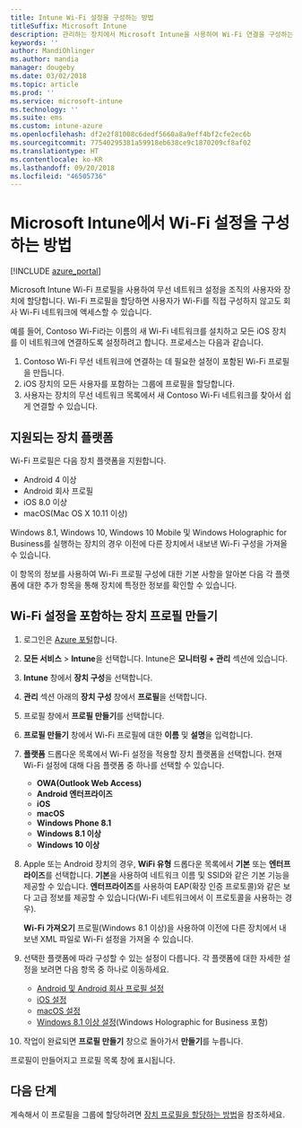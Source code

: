 ```yaml
---
title: Intune Wi-Fi 설정을 구성하는 방법
titleSuffix: Microsoft Intune
description: 관리하는 장치에서 Microsoft Intune을 사용하여 Wi-Fi 연결을 구성하는 방법을 알아봅니다.
keywords: ''
author: MandiOhlinger
ms.author: mandia
manager: dougeby
ms.date: 03/02/2018
ms.topic: article
ms.prod: ''
ms.service: microsoft-intune
ms.technology: ''
ms.suite: ems
ms.custom: intune-azure
ms.openlocfilehash: df2e2f81008c6dedf5660a8a9eff4bf2cfe2ec6b
ms.sourcegitcommit: 77540295381a59918eb638ce9c1870209cf8af02
ms.translationtype: HT
ms.contentlocale: ko-KR
ms.lasthandoff: 09/20/2018
ms.locfileid: "46505736"
---
```

# <a name="how-to-configure-wi-fi-settings-in-microsoft-intune"></a>Microsoft Intune에서 Wi-Fi 설정을 구성하는 방법

[!INCLUDE [azure_portal](./includes/azure_portal.md)]

Microsoft Intune Wi-Fi 프로필을 사용하여 무선 네트워크 설정을 조직의 사용자와 장치에 할당합니다. Wi-Fi 프로필을 할당하면 사용자가 Wi-Fi를 직접 구성하지 않고도 회사 Wi-Fi 네트워크에 액세스할 수 있습니다.

예를 들어, Contoso Wi-Fi라는 이름의 새 Wi-Fi 네트워크를 설치하고 모든 iOS 장치를 이 네트워크에 연결하도록 설정하려고 합니다. 프로세스는 다음과 같습니다.

1. Contoso Wi-Fi 무선 네트워크에 연결하는 데 필요한 설정이 포함된 Wi-Fi 프로필을 만듭니다.
2. iOS 장치의 모든 사용자를 포함하는 그룹에 프로필을 할당합니다.
3. 사용자는 장치의 무선 네트워크 목록에서 새 Contoso Wi-Fi 네트워크를 찾아서 쉽게 연결할 수 있습니다.

## <a name="supported-device-platforms"></a>지원되는 장치 플랫폼

Wi-Fi 프로필은 다음 장치 플랫폼을 지원합니다.

- Android 4 이상
- Android 회사 프로필
- iOS 8.0 이상
- macOS(Mac OS X 10.11 이상)

Windows 8.1, Windows 10, Windows 10 Mobile 및 Windows Holographic for Business를 실행하는 장치의 경우 이전에 다른 장치에서 내보낸 Wi-Fi 구성을 가져올 수 있습니다.

이 항목의 정보를 사용하여 Wi-Fi 프로필 구성에 대한 기본 사항을 알아본 다음 각 플랫폼에 대한 추가 항목을 통해 장치에 특정한 정보를 확인할 수 있습니다.

## <a name="create-a-device-profile-containing-wi-fi-settings"></a>Wi-Fi 설정을 포함하는 장치 프로필 만들기

1. 로그인은 [Azure 포털](https://portal.azure.com)합니다.
2. **모든 서비스** > **Intune**을 선택합니다. Intune은 **모니터링 + 관리** 섹션에 있습니다.
3. **Intune** 창에서 **장치 구성**을 선택합니다.
2. **관리** 섹션 아래의 **장치 구성** 창에서 **프로필**을 선택합니다.
3. 프로필 창에서 **프로필 만들기**를 선택합니다.
4. **프로필 만들기** 창에서 Wi-Fi 프로필에 대한 **이름** 및 **설명**을 입력합니다.
5. **플랫폼** 드롭다운 목록에서 Wi-Fi 설정을 적용할 장치 플랫폼을 선택합니다. 현재 Wi-Fi 설정에 대해 다음 플랫폼 중 하나를 선택할 수 있습니다.
    - **OWA(Outlook Web Access)**
    - **Android 엔터프라이즈**
    - **iOS**
    - **macOS**
    - **Windows Phone 8.1**
    - **Windows 8.1 이상**
    - **Windows 10 이상**


6. Apple 또는 Android 장치의 경우, **WiFi 유형** 드롭다운 목록에서 **기본** 또는 **엔터프라이즈**를 선택합니다. **기본**을 사용하여 네트워크 이름 및 SSID와 같은 기본 기능을 제공할 수 있습니다. **엔터프라이즈**를 사용하여 EAP(확장 인증 프로토콜)와 같은 보다 고급 정보를 제공할 수 있습니다(Wi-Fi 네트워크에서 이 프로토콜을 사용하는 경우). 

   **Wi-Fi 가져오기** 프로필(Windows 8.1 이상)을 사용하여 이전에 다른 장치에서 내보낸 XML 파일로 Wi-Fi 설정을 가져올 수 있습니다.
1. 선택한 플랫폼에 따라 구성할 수 있는 설정이 다릅니다. 각 플랫폼에 대한 자세한 설정을 보려면 다음 항목 중 하나로 이동하세요.
    - [Android 및 Android 회사 프로필 설정](wi-fi-settings-android.md)
    - [iOS 설정](wi-fi-settings-ios.md)
    - [macOS 설정](wi-fi-settings-macos.md)
    - [Windows 8.1 이상 설정](wi-fi-settings-import-windows-8-1.md)(Windows Holographic for Business 포함)
1. 작업이 완료되면 **프로필 만들기** 창으로 돌아가서 **만들기**를 누릅니다.

프로필이 만들어지고 프로필 목록 창에 표시됩니다.

## <a name="next-steps"></a>다음 단계

계속해서 이 프로필을 그룹에 할당하려면 [장치 프로필을 할당하는 방법](device-profile-assign.md)을 참조하세요.
